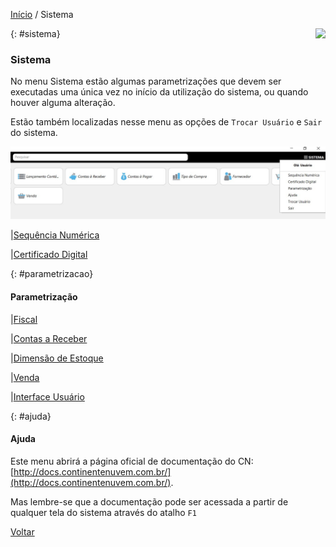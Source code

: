 [Início](index.md) / Sistema

<a href="http://docs.continentenuvem.com.br/dicas.html#dicas"><img align="right" src="http://docs.continentenuvem.com.br/images/dicas.png"></a>





{: #sistema}                                                                                                          

### Sistema      

No menu Sistema estão algumas parametrizações que devem ser executadas uma única vez no início da utilização do sistema, ou quando houver alguma alteração.

Estão também localizadas nesse menu as opções de `Trocar Usuário` e `Sair` do sistema.

![](images/sistema.jpg)

|[Sequência Numérica](sistema_sequencia_numerica.md)

|[Certificado Digital](sistema_certificado_digital.md)



{: #parametrizacao}

#### Parametrização

|[Fiscal](sistema_parametrizacao.md#fiscal)

|[Contas a Receber](sistema_parametrizacao.md#contasreceber)

|[Dimensão de Estoque](sistema_parametrizacao.md#dimensaoestoque)

|[Venda](sistema_parametrizacao.md#venda)

|[Interface Usuário](sistema_parametrizacao.md#interfaceusuario)



{: #ajuda}

#### Ajuda

Este menu abrirá a página oficial de documentação do CN: [http://docs.continentenuvem.com.br/](http://docs.continentenuvem.com.br/). 

Mas lembre-se que a documentação pode ser acessada a partir de qualquer tela do sistema através do atalho `F1`



[Voltar](index.md)

